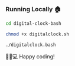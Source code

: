 ### Running Locally 🏠

```bash
cd digital-clock-bash
```
```bash
chmod +x digitalclock.sh
```
```bash
./digitalclock.bash
```

🏃‍♂️💻 Happy coding!